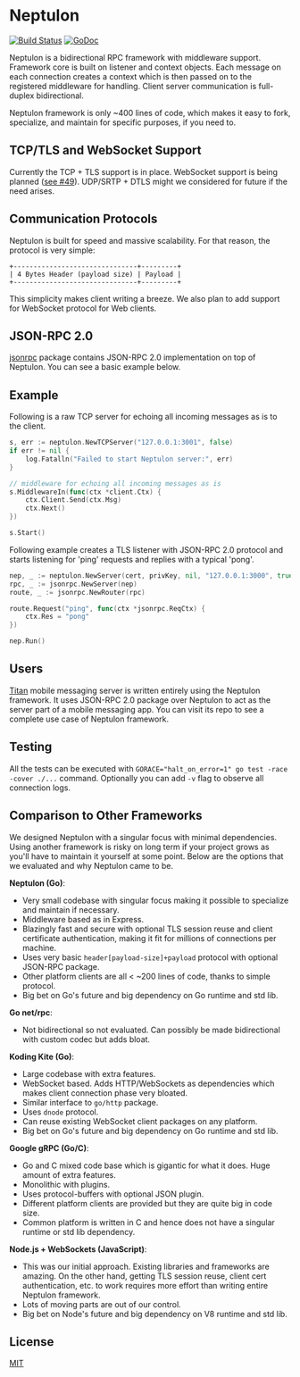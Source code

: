 # Neptulon

[![Build Status](https://travis-ci.org/neptulon/neptulon.svg?branch=master)](https://travis-ci.org/neptulon/neptulon)
[![GoDoc](https://godoc.org/github.com/neptulon/neptulon?status.svg)](https://godoc.org/github.com/neptulon/neptulon)

Neptulon is a bidirectional RPC framework with middleware support. Framework core is built on listener and context objects. Each message on each connection creates a context which is then passed on to the registered middleware for handling. Client server communication is full-duplex bidirectional.

Neptulon framework is only ~400 lines of code, which makes it easy to fork, specialize, and maintain for specific purposes, if you need to.

## TCP/TLS and WebSocket Support

Currently the TCP + TLS support is in place. WebSocket support is being planned ([see #49](https://github.com/neptulon/neptulon/issues/49)). UDP/SRTP + DTLS might we considered for future if the need arises.

## Communication Protocols

Neptulon is built for speed and massive scalability. For that reason, the protocol is very simple:

```
+-------------------------------+---------+
| 4 Bytes Header (payload size) | Payload |
+-------------------------------+---------+
```

This simplicity makes client writing a breeze. We also plan to add support for WebSocket protocol for Web clients.

## JSON-RPC 2.0

[jsonrpc](https://github.com/neptulon/jsonrpc) package contains JSON-RPC 2.0 implementation on top of Neptulon. You can see a basic example below.

## Example

Following is a raw TCP server for echoing all incoming messages as is to the client.

```go
s, err := neptulon.NewTCPServer("127.0.0.1:3001", false)
if err != nil {
	log.Fatalln("Failed to start Neptulon server:", err)
}

// middleware for echoing all incoming messages as is
s.MiddlewareIn(func(ctx *client.Ctx) {
	ctx.Client.Send(ctx.Msg)
	ctx.Next()
})

s.Start()
```

Following example creates a TLS listener with JSON-RPC 2.0 protocol and starts listening for 'ping' requests and replies with a typical 'pong'.

```go
nep, _ := neptulon.NewServer(cert, privKey, nil, "127.0.0.1:3000", true)
rpc, _ := jsonrpc.NewServer(nep)
route, _ := jsonrpc.NewRouter(rpc)

route.Request("ping", func(ctx *jsonrpc.ReqCtx) {
	ctx.Res = "pong"
})

nep.Run()
```

## Users

[Titan](https://github.com/nb-titan/titan) mobile messaging server is written entirely using the Neptulon framework. It uses JSON-RPC 2.0 package over Neptulon to act as the server part of a mobile messaging app. You can visit its repo to see a complete use case of Neptulon framework.

## Testing

All the tests can be executed with `GORACE="halt_on_error=1" go test -race -cover ./...` command. Optionally you can add `-v` flag to observe all connection logs.

## Comparison to Other Frameworks

We designed Neptulon with a singular focus with minimal dependencies. Using another framework is risky on long term if your project grows as you'll have to maintain it yourself at some point. Below are the options that we evaluated and why Neptulon came to be.

**Neptulon (Go)**:
* Very small codebase with singular focus making it possible to specialize and maintain if necessary.
* Middleware based as in Express.
* Blazingly fast and secure with optional TLS session reuse and client certificate authentication, making it fit for millions of connections per machine.
* Uses very basic `header[payload-size]+payload` protocol with optional JSON-RPC package.
* Other platform clients are all < ~200 lines of code, thanks to simple protocol.
* Big bet on Go's future and big dependency on Go runtime and std lib.

**Go net/rpc**:
* Not bidirectional so not evaluated. Can possibly be made bidirectional with custom codec but adds bloat.

**Koding Kite (Go)**:
* Large codebase with extra features.
* WebSocket based. Adds HTTP/WebSockets as dependencies which makes client connection phase very bloated.
* Similar interface to `go/http` package.
* Uses `dnode` protocol.
* Can reuse existing WebSocket client packages on any platform.
* Big bet on Go's future and big dependency on Go runtime and std lib.

**Google gRPC (Go/C)**:
* Go and C mixed code base which is gigantic for what it does. Huge amount of extra features.
* Monolithic with plugins.
* Uses protocol-buffers with optional JSON plugin.
* Different platform clients are provided but they are quite big in code size.
* Common platform is written in C and hence does not have a singular runtime or std lib dependency.

**Node.js + WebSockets (JavaScript)**:
* This was our initial approach. Existing libraries and frameworks are amazing. On the other hand, getting TLS session reuse, client cert authentication, etc. to work requires more effort than writing entire Neptulon framework.
* Lots of moving parts are out of our control.
* Big bet on Node's future and big dependency on V8 runtime and std lib.

## License

[MIT](LICENSE)
